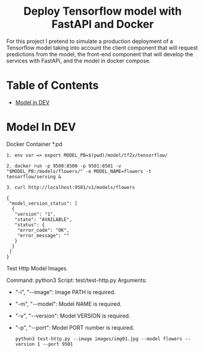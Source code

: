 
<h1 align="center"> Deploy Tensorflow model with FastAPI and Docker</h1>
For this project I pretend to simulate a production deployment of a Tensorflow model taking into account the client component that will request predictions from the model, the front-end component that will develop the services with FastAPi, and the model in docker compose.

# Table of Contents

- [Model in DEV](#model-in-dev)

# Model In DEV

Docker Container *.pd

`1. env var => export MODEL_PB=$(pwd)/model/tf2x/tensorflow/`

`2. docker run -p 9500:8500 -p 9501:8501 -v "$MODEL_PB:/models/flowers/" -e MODEL_NAME=flowers -t tensorflow/serving &`

`3. curl http://localhost:9501/v1/models/flowers`
    
    {
     "model_version_status": [
      {
       "version": "1",
       "state": "AVAILABLE",
       "status": {
        "error_code": "OK",
        "error_message": ""
       }
      }
     ]
    }


Test Http Model Images 

Command: python3
Script: test/test-http.py
Arguments: 
- "-i", "--image": Image PATH is required.
- "-m", "--model": Model NAME is required.
- "-v", "--version": Model VERSION is required.
- "-p", "--port": Model PORT number is required.

    `python3 test-http.py --image images/img01.jpg --model flowers --version 1 --port 9501`
